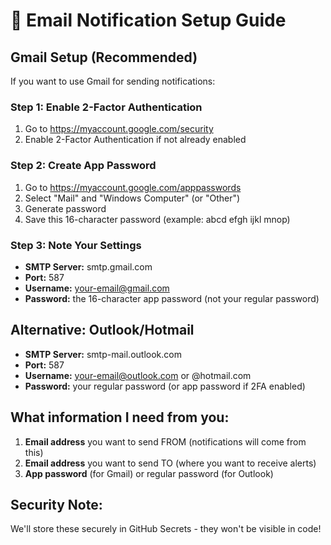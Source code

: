 # 📧 Email Notification Setup Guide

## Gmail Setup (Recommended)
If you want to use Gmail for sending notifications:

### Step 1: Enable 2-Factor Authentication
1. Go to https://myaccount.google.com/security
2. Enable 2-Factor Authentication if not already enabled

### Step 2: Create App Password
1. Go to https://myaccount.google.com/apppasswords
2. Select "Mail" and "Windows Computer" (or "Other")
3. Generate password
4. Save this 16-character password (example: abcd efgh ijkl mnop)

### Step 3: Note Your Settings
- **SMTP Server:** smtp.gmail.com
- **Port:** 587
- **Username:** your-email@gmail.com
- **Password:** the 16-character app password (not your regular password)

## Alternative: Outlook/Hotmail
- **SMTP Server:** smtp-mail.outlook.com
- **Port:** 587
- **Username:** your-email@outlook.com or @hotmail.com
- **Password:** your regular password (or app password if 2FA enabled)

## What information I need from you:
1. **Email address** you want to send FROM (notifications will come from this)
2. **Email address** you want to send TO (where you want to receive alerts)
3. **App password** (for Gmail) or regular password (for Outlook)

## Security Note:
We'll store these securely in GitHub Secrets - they won't be visible in code!
